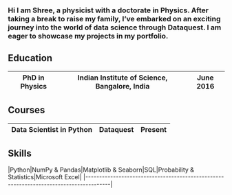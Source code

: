 ### Hi I am Shree, a physicist with a doctorate in Physics. After taking a break to raise my family, I’ve embarked on an exciting journey into the world of data science through Dataquest. I am eager to showcase my projects in my portfolio.


## Education
|PhD in Physics | Indian Institute of Science, Bangalore, India|June 2016|
|---------------|----------------------------------------------|---------|

## Courses
|Data Scientist in Python|Dataquest|Present|
|------------------------|---------|-------|

## Skills
|Python|NumPy & Pandas|Matplotlib & Seaborn|SQL|Probability & Statistics|Microsoft Excel|
|---------------------------------------------------------------------------------------|
